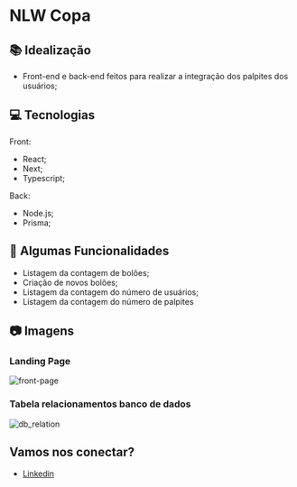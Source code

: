 # NLW Copa

## :books: Idealização 
- Front-end e back-end feitos para realizar a integração dos palpites dos usuários;

## :computer: Tecnologias

Front:
- React;
- Next;
- Typescript;

Back:
- Node.js;
- Prisma;

## :high_brightness: Algumas Funcionalidades
- Listagem da contagem de bolões;
- Criação de novos bolões;
- Listagem da contagem do número de usuários;
- Listagem da contagem do número de palpites

## :camera: Imagens
### Landing Page
![front-page](https://live.staticflickr.com/65535/52471170656_c63978e074_k.jpg)

### Tabela relacionamentos banco de dados
![db_relation](https://live.staticflickr.com/65535/52471712168_5843a40256_c.jpg)


## Vamos nos conectar?
- [Linkedin](https://linkedin.com/in/andredalpisol/)
